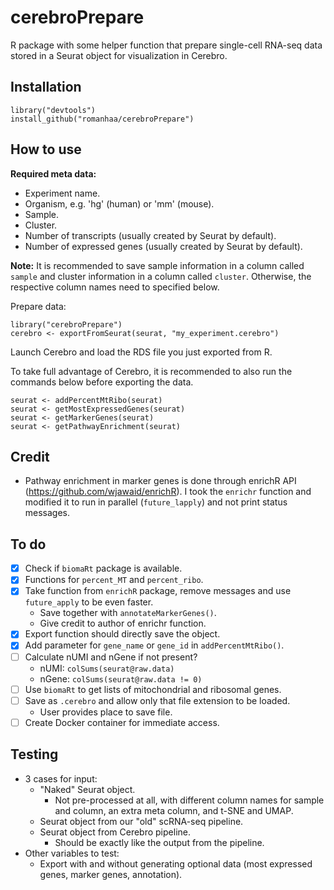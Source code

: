 # cerebroPrepare

R package with some helper function that prepare single-cell RNA-seq data stored in a Seurat object for visualization in Cerebro.

## Installation

```
library("devtools")
install_github("romanhaa/cerebroPrepare")
```

## How to use

**Required meta data:**

* Experiment name.
* Organism, e.g. 'hg' (human) or 'mm' (mouse).
* Sample.
* Cluster.
* Number of transcripts (usually created by Seurat by default).
* Number of expressed genes (usually created by Seurat by default).

**Note:** It is recommended to save sample information in a column called `sample` and cluster information in a column called `cluster`. Otherwise, the respective column names need to specified below.

Prepare data:

```
library("cerebroPrepare")
cerebro <- exportFromSeurat(seurat, "my_experiment.cerebro")
```

Launch Cerebro and load the RDS file you just exported from R.

To take full advantage of Cerebro, it is recommended to also run the commands below before exporting the data.

```
seurat <- addPercentMtRibo(seurat)
seurat <- getMostExpressedGenes(seurat)
seurat <- getMarkerGenes(seurat)
seurat <- getPathwayEnrichment(seurat)
```

## Credit

* Pathway enrichment in marker genes is done through enrichR API (<https://github.com/wjawaid/enrichR>). I took the `enrichr` function and modified it to run in parallel (`future_lapply`) and not print status messages.

## To do

* [x] Check if `biomaRt` package is available.
* [x] Functions for `percent_MT` and `percent_ribo`.
* [x] Take function from `enrichR` package, remove messages and use `future_apply` to be even faster.
  * Save together with `annotateMarkerGenes()`.
  * Give credit to author of enrichr function.
* [x] Export function should directly save the object.
* [x] Add parameter for `gene_name` or `gene_id` in `addPercentMtRibo()`.
* [ ] Calculate nUMI and nGene if not present?
  * nUMI: `colSums(seurat@raw.data)`
  * nGene: `colSums(seurat@raw.data != 0)`
* [ ] Use `biomaRt` to get lists of mitochondrial and ribosomal genes.
* [ ] Save as `.cerebro` and allow only that file extension to be loaded.
  * User provides place to save file.
* [ ] Create Docker container for immediate access.

## Testing

* 3 cases for input:
  * "Naked" Seurat object.
    * Not pre-processed at all, with different column names for sample and column, an extra meta column, and t-SNE and UMAP.
  * Seurat object from our "old" scRNA-seq pipeline.
  * Seurat object from Cerebro pipeline.
    * Should be exactly like the output from the pipeline.
* Other variables to test:
  * Export with and without generating optional data (most expressed genes, marker genes, annotation).
